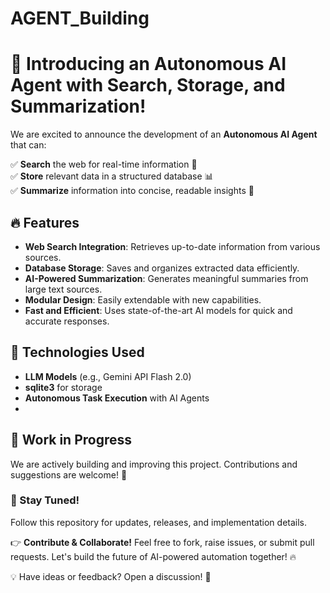 # AGENT_Building
# 🚀 Introducing an Autonomous AI Agent with Search, Storage, and Summarization!

We are excited to announce the development of an **Autonomous AI Agent** that can:

✅ **Search** the web for real-time information 📡  
✅ **Store** relevant data in a structured database 📊  
✅ **Summarize** information into concise, readable insights 📝  

## 🔥 Features
- **Web Search Integration**: Retrieves up-to-date information from various sources.
- **Database Storage**: Saves and organizes extracted data efficiently.
- **AI-Powered Summarization**: Generates meaningful summaries from large text sources.
- **Modular Design**: Easily extendable with new capabilities.
- **Fast and Efficient**: Uses state-of-the-art AI models for quick and accurate responses.

## 🔧 Technologies Used
- **LLM Models** (e.g., Gemini API Flash 2.0)
- **sqlite3** for storage
- **Autonomous Task Execution** with AI Agents
- 

## 🚧 Work in Progress
We are actively building and improving this project. Contributions and suggestions are welcome! 🎯

### 📌 Stay Tuned!
Follow this repository for updates, releases, and implementation details. 

👉 **Contribute & Collaborate!**
Feel free to fork, raise issues, or submit pull requests. Let's build the future of AI-powered automation together! 🔥

💡 Have ideas or feedback? Open a discussion! 🚀
